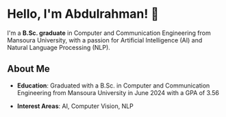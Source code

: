 # Hello, I'm Abdulrahman! 👋

I'm a **B.Sc. graduate** in Computer and Communication Engineering from Mansoura University, with a passion for Artificial Intelligence (AI) and Natural Language Processing (NLP).

## About Me

- **Education**: Graduated with a B.Sc. in Computer and Communication Engineering from Mansoura University in June 2024 with a GPA of 3.56
  
- **Interest Areas**: AI, Computer Vision, NLP

